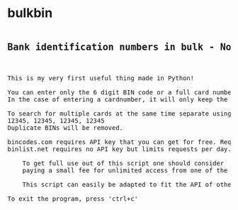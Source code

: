 # bulkbin
<pre>
<h2>Bank identification numbers in bulk - No more captcha codes!</h2>

This is my very first useful thing made in Python!

You can enter only the 6 digit BIN code or a full card number.
In the case of entering a cardnumber, it will only keep the first 6 digits.

To search for multiple cards at the same time separate using comma+space, like so:
12345, 12345, 12345, 12345 
Duplicate BINs will be removed.

bincodes.com requires API key that you can get for free. Requests limited to 20 per day.
binlist.net requires no API key but limits requests per day.

    To get full use out of this script one should consider 
    paying a small fee for unlimited access from one of the above BIN database website.
  
    This script can easily be adapted to fit the API of other BIN websites.

To exit the program, press 'ctrl+c'
</pre>
